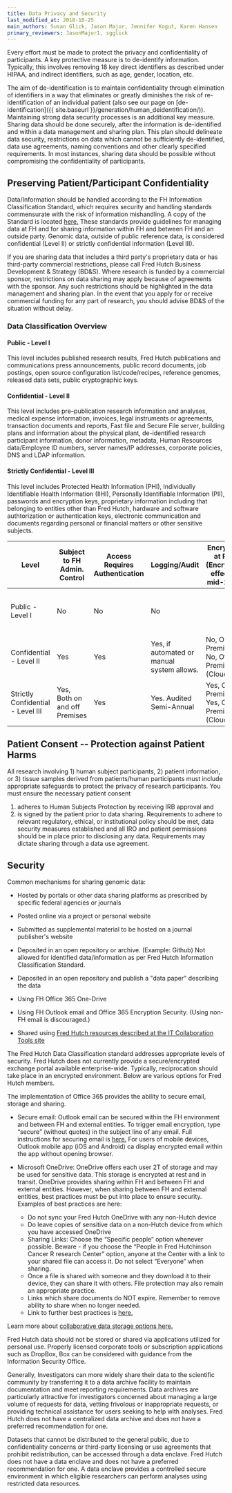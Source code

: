 ```yaml
---
title: Data Privacy and Security
last_modified_at: 2018-10-25
main_authors: Susan Glick, Jason Major, Jennifer Kogut, Karen Hansen
primary_reviewers: JasonMajor1, sgglick
---
```


Every effort must be made to protect the privacy and confidentiality of
participants. A key protective measure is to de-identify information.
Typically, this involves removing 18 key direct identifiers as described
under HIPAA, and indirect identifiers, such as age, gender, location,
etc.

The aim of de-identification is to maintain confidentiality through
elimination of identifiers in a way that eliminates or greatly
diminishes the risk of re-identification of an individual patient (also
see our page on [de-identification]({{ site.baseurl }}/generation/human_deidentification/)). Maintaining strong
data security processes is an additional key measure. Sharing data
should be done securely, after the information is de-identified and
within a data management and sharing plan. This plan should delineate
data security, restrictions on data which cannot be sufficiently
de-identified, data use agreements, naming conventions and other clearly
specified requirements. In most instances, sharing data should be
possible without compromising the confidentiality of participants.

## Preserving Patient/Participant Confidentiality

Data/Information should be handled according to the FH Information
Classification Standard, which requires security and handling standards
commensurate with the risk of information mishandling. A copy of the Standard is located [here.](https://centernet.fredhutch.org/cn/u/hdc/_jcr_content/leftParsys/download_0/file.res/Fred-Hutch-Information-Classification-and-Handling-Standard-FINAL.pdf) These standards provide guidelines for managing
data at FH and for sharing information within FH and between FH and an
outside party. Genomic data, outside of public reference data, is
considered confidential (Level II) or strictly confidential information
(Level III).

If you are sharing data that includes a third party's proprietary data
or has third-party commercial restrictions, please call Fred Hutch
Business Development & Strategy (BD&S). Where research is funded by a
commercial sponsor, restrictions on data sharing may apply because of
agreements with the sponsor. Any such restrictions should be highlighted
in the data management and sharing plan. In the event that you apply for
or receive commercial funding for any part of research, you should
advise BD&S of the situation without delay.

### Data Classification Overview
#### Public - Level I
This level includes published research results, Fred Hutch publications and communications press announcements, public record documents, job postings, open source configuration list/code/recipes, reference genomes, released data sets, public cryptographic keys.

#### Confidential - Level II
This level includes pre–publication research information and analyses, medical expense information, invoices, legal instruments or agreements, transaction documents and reports, Fast file and Secure File server, building plans and information about the physical plant, de-identified research participant information, donor information, metadata, Human Resources data/Employee ID numbers, server names/IP addresses, corporate policies, DNS and LDAP information.

#### Strictly Confidential - Level III
This level includes Protected Health Information (PHI), Individually Identifiable Health Information (IIHI), Personally Identifiable Information (PII), passwords and encryption keys, proprietary information including that belonging to entities other than Fred Hutch, hardware and software authtorization or authentication keys, electronic communication and documents regarding personal or financial matters or other sensitive subjects.


|Level | Subject to FH Admin. Control | Access Requires Authentication  | Logging/Audit  | Encryption at Rest (Encryption effective mid-2019) | Encryption in Transit  | Email | Paper-Based |
|---|---|---|---|---|---|---|---|
| Public - Level I | No | No | No | | No, On Premises                              No, Off-Premises (Cloud)   | No Restrictions                                                   | No Restriction                                       |
| Confidential - Level II |  Yes | Yes | Yes, if automated or manual system allows. | No, On Premises                              No, Off-Premises (Cloud)   | No, On Premises                              Yes, Off-Premises (Cloud)  | FH Supported Systems                                              | Confidential Labeling                                |
| Strictly Confidential - Level III |  Yes, Both on and off Premises | Yes                                     | Yes. Audited Semi-Annual                   | Yes, On Premises                              Yes, Off-Premises (Cloud) | Yes, On Premises                              Yes, Off-Premises (Cloud) | Encrypted and FH Approved Systems | Tamper-proof Envelope/Registered Mail/Signed Delivery |


## Patient Consent -- Protection against Patient Harms

All research involving 1) human subject participants, 2) patient
information, or 3) tissue samples derived from patients/human
participants must include appropriate safeguards to protect the privacy
of research participants. You must ensure the necessary patient consent
1.  adheres to Human Subjects Protection by receiving IRB approval and
2.  is signed by the patient prior to data sharing. Requirements to adhere
to relevant regulatory, ethical, or institutional policy should be met,
data security measures established and all IRO and patient permissions
should be in place prior to disclosing any data. Requirements may
dictate sharing through a data use agreement.


## Security

Common mechanisms for sharing genomic data:

-   Hosted by portals or other data sharing platforms as prescribed by specific federal agencies or journals

-   Posted online via a project or personal website

-   Submitted as supplemental material to be hosted on a journal publisher's website

-   Deposited in an open repository or archive.  (Example: Github)  Not allowed for identified data/information as per Fred Hutch   Information Classification Standard.

-   Deposited in an open repository and publish a "data paper" describing the data

-   Using FH Office 365 One-Drive

-   Using FH Outlook email and Office 365 Encryption Security.  (Using non-FH email is discouraged.)

-   Shared using [Fred Hutch resources described at the IT Collaboration Tools site](https://centernet.fredhutch.org/cn/u/center-it/collaboration-tools.html)

The Fred Hutch Data Classification standard addresses appropriate levels
of security. Fred Hutch does not currently provide a secure/encrypted
exchange portal available enterprise-wide. Typically, reciprocation
should take place in an encrypted environment. Below are various options
for Fred Hutch members. 

The implementation of Office 365 provides the ability to secure email, storage and sharing.

* Secure email:  Outlook email can be secured within the FH environment and between FH and external entities.  To trigger email encryption, type “secure” (without quotes) in the subject line of any email. Full instructions for securing email is [here.](https://centernet.fredhutch.org/content/dam/centernet/u/center-it/Ignite2/Fred%20Hutch%20Email%20Encryption%20Instructions%202018-11-20.pdf.) For users of mobile devices, Outlook mobile app (iOS and Android) ca display encrypted email within the app without opening browser.

* Microsoft OneDrive: OneDrive offers each user 2T of storage and may be used for sensitive data.  This storage is encrypted at rest and in transit.  OneDrive provides sharing within FH and between FH and external entities.  However, when sharing between FH and external entities, best practices must be put into place to ensure security.  Examples of best practices are here:
  * Do not sync your Fred Hutch OneDrive with any non-Hutch device
  * Do leave copies of sensitive data on a non-Hutch device from which you have accessed OneDrive
  * Sharing Links: Choose the “Specific people” option whenever possible. Beware - if you choose the “People in Fred Hutchinson Cancer R research Center” option, anyone at the Center with a link to your shared file can access it.  Do not select “Everyone” when sharing.
  * Once a file is shared with someone and they download it to their device, they can share it with others.  File protection may also remain an appropriate practice.
  * Links which share documents do NOT expire.  Remember to remove ability to share when no longer needed.
  * Link to further best practices is [here.](https://centernet.fredhutch.org/cn/u/center-it/iso/o365-information-security-guidelines.html)

Learn more about [collaborative data storage options here.](/computing/store_collaboration/)

Fred Hutch data should not be stored or shared via applications utilized for personal use. Properly licensed corporate tools or subscription applications such as DropBox, Box can be considered with guidance from the Information Security Office.

Generally, Investigators can more widely share their data to the scientific community by transferring it to a
data archive facility to maintain documentation and meet reporting requirements.
Data archives are particularly attractive for investigators concerned
about managing a large volume of requests for data, vetting frivolous or
inappropriate requests, or providing technical assistance for users
seeking to help with analyses. Fred
Hutch does not have a centralized data archive and does not have a preferred
recommendation for one.

Datasets that cannot be distributed to the general public, due to
confidentiality concerns or third-party licensing or use agreements that
prohibit redistribution, can be accessed through a data enclave. Fred
Hutch does not have a data enclave and does not have a preferred
recommendation for one. A data enclave provides a controlled secure
environment in which eligible researchers can perform analyses using
restricted data resources.
